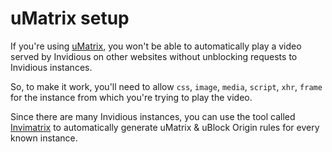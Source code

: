 # uMatrix setup

If you're using [uMatrix](https://github.com/gorhill/uMatrix), you won't be able to automatically play a video served by Invidious on other websites without unblocking requests to Invidious instances.

So, to make it work, you'll need to allow `css`, `image`, `media`, `script`, `xhr`, `frame` for the instance from which you're trying to play the video.

Since there are many Invidious instances, you can use the tool called [Invimatrix](https://booteille.codeberg.page/invimatrix/) to automatically generate uMatrix & uBlock Origin rules for every known instance.
